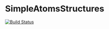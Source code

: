 # SimpleAtomsStructures

[![Build Status](https://github.com/tjjarvinen/SimpleAtomsStructures.jl/actions/workflows/CI.yml/badge.svg?branch=main)](https://github.com/tjjarvinen/SimpleAtomsStructures.jl/actions/workflows/CI.yml?query=branch%3Amain)
